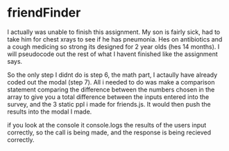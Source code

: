 # friendFinder

I actually was unable to finish this assignment. My son is fairly sick, had to take him for chest xrays to see if he has pneumonia. Hes on antibiotics and a cough medicing so strong its designed for 2 year olds (hes 14 months). I will pseudocode out the rest of what I havent finished like the assignment says.

So the only step I didnt do is step 6, the math part, I actaully have already coded out the modal (step 7). All i needed to do was make a comparison statement comparing the difference between the numbers chosen in the array to give you a total difference between the inputs entered into the survey, and the 3 static ppl i made for friends.js. It would then push the results into the modal I made.

if you look at the console it console.logs the results of the users input correctly, so the call is being made, and the response is being recieved correctly.